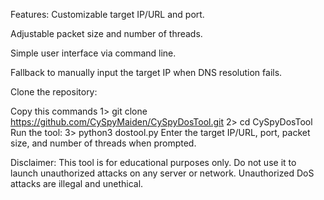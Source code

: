 Features:
Customizable target IP/URL and port.

Adjustable packet size and number of threads.

Simple user interface via command line.

Fallback to manually input the target IP when DNS resolution fails.


Clone the repository:

Copy this commands
1> git clone https://github.com/CySpyMaiden/CySpyDosTool.git
2> cd CySpyDosTool
Run the tool:
3> python3 dostool.py
Enter the target IP/URL, port, packet size, and number of threads when prompted.

Disclaimer:
This tool is for educational purposes only. Do not use it to launch unauthorized attacks on any server or network. Unauthorized DoS attacks are illegal and unethical.

